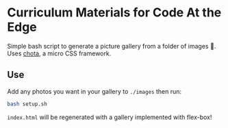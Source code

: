 # Curriculum Materials for Code At the Edge

Simple bash script to generate a picture gallery from a folder of images 📸. Uses [chota](https://jenil.github.io/chota/), a micro CSS framework.

## Use

Add any photos you want in your gallery to `./images` then run:

```sh
bash setup.sh
```

`index.html` will be regenerated with a gallery implemented with flex-box!
